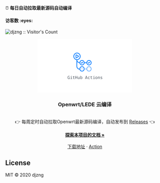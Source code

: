 ⏰ **每日自动拉取最新源码自动编译**
<h4 align="left">访客数 :eyes:</h4>
<p align="left"><img src="https://profile-counter.glitch.me/djzng/count.svg" alt="djzng :: Visitor's Count" /></p>
<p align="center">
  <a href="https://github.com/djzng/OpenWrt">
    <img src="./diy/action.jpg" alt="Logo" width="300" />
  </a>
  <h3 align="center">Openwrt/LEDE 云编译</h3>
  <p align="center">
    <br />
    👉 每周定时自动拉取Openwrt最新源码编译，自动发布到 <a href="https://github.com/djzng/OpenWrt/releases">Releases</a> 👈
    <br />
    <br />
    <a href="https://github.com/djzng/OpenWrt"><strong>探索本项目的文档 »</strong></a>
    <br />
    <br />
    <a href="https://github.com/djzng/OpenWrt/releases">下载地址</a>
    ·
    <a href="https://github.com/djzng/OpenWrt/actions">Action</a>
  </p>
  
## License

MIT © 2020 djzng
